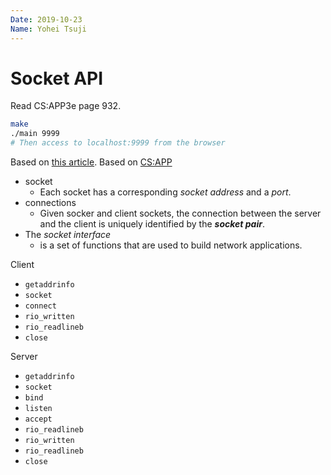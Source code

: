```yaml
---
Date: 2019-10-23
Name: Yohei Tsuji
---
```

# Socket API

Read CS:APP3e page 932.

```sh
make
./main 9999
# Then access to localhost:9999 from the browser
```

Based on [this article](https://qiita.com/tajima_taso/items/2f0606db7764580cf295).
Based on [CS:APP](https://csapp.cs.cmu.edu)

- socket
  - Each socket has a corresponding *socket address* and a *port*.
- connections
  - Given socker and client sockets, the connection between the server and the client is uniquely identified by the ***socket pair***.
- The *socket interface*
  - is a set of functions that are used to build network applications.

Client
- `getaddrinfo`
- `socket`
- `connect`
- `rio_written`
- `rio_readlineb`
- `close`

Server
- `getaddrinfo`
- `socket`
- `bind`
- `listen`
- `accept`
- `rio_readlineb`
- `rio_written`
- `rio_readlineb`
- `close`
